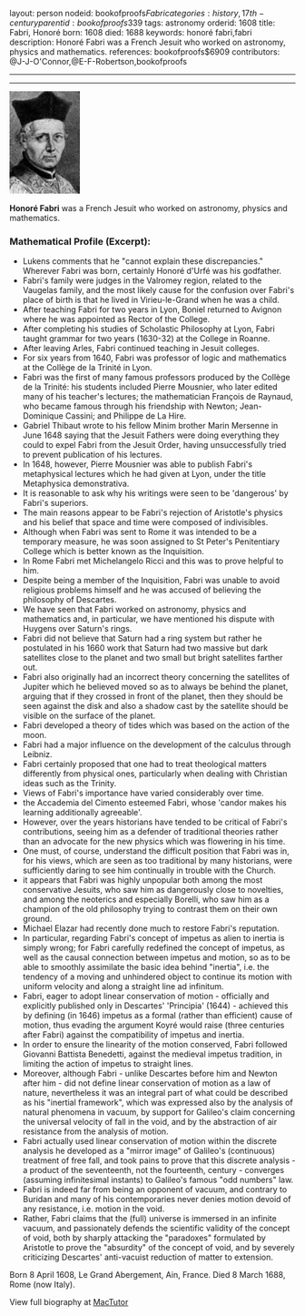 layout: person
nodeid: bookofproofs$Fabri
categories: history,17th-century
parentid: bookofproofs$339
tags: astronomy
orderid: 1608
title: Fabri, Honoré
born: 1608
died: 1688
keywords: honoré fabri,fabri
description: Honoré Fabri was a French Jesuit who worked on astronomy, physics and mathematics.
references: bookofproofs$6909
contributors: @J-J-O'Connor,@E-F-Robertson,bookofproofs

---



---

![Fabri.jpg](https://github.com/bookofproofs/bookofproofs.github.io/blob/main/_sources/_assets/images/portraits/Fabri.jpg?raw=true)

**Honoré Fabri** was a French Jesuit who worked on astronomy, physics and mathematics.

### Mathematical Profile (Excerpt):
* Lukens comments that he "cannot explain these discrepancies." Wherever Fabri was born, certainly Honoré d'Urfé was his godfather.
* Fabri's family were judges in the Valromey region, related to the Vaugelas family, and the most likely cause for the confusion over Fabri's place of birth is that he lived in Virieu-le-Grand when he was a child.
* After teaching Fabri for two years in Lyon, Boniel returned to Avignon where he was appointed as Rector of the College.
* After completing his studies of Scholastic Philosophy at Lyon, Fabri taught grammar for two years (1630-32) at the College in Roanne.
* After leaving Arles, Fabri continued teaching in Jesuit colleges.
* For six years from 1640, Fabri was professor of logic and mathematics at the Collège de la Trinité in Lyon.
* Fabri was the first of many famous professors produced by the Collège de la Trinité: his students included Pierre Mousnier, who later edited many of his teacher's lectures; the mathematician François de Raynaud, who became famous through his friendship with Newton; Jean-Dominique Cassini; and Philippe de La Hire.
* Gabriel Thibaut wrote to his fellow Minim brother Marin Mersenne in June 1648 saying that the Jesuit Fathers were doing everything they could to expel Fabri from the Jesuit Order, having unsuccessfully tried to prevent publication of his lectures.
* In 1648, however, Pierre Mousnier was able to publish Fabri's metaphysical lectures which he had given at Lyon, under the title Metaphysica demonstrativa.
* It is reasonable to ask why his writings were seen to be 'dangerous' by Fabri's superiors.
* The main reasons appear to be Fabri's rejection of Aristotle's physics and his belief that space and time were composed of indivisibles.
* Although when Fabri was sent to Rome it was intended to be a temporary measure, he was soon assigned to St Peter's Penitentiary College which is better known as the Inquisition.
* In Rome Fabri met Michelangelo Ricci and this was to prove helpful to him.
* Despite being a member of the Inquisition, Fabri was unable to avoid religious problems himself and he was accused of believing the philosophy of Descartes.
* We have seen that Fabri worked on astronomy, physics and mathematics and, in particular, we have mentioned his dispute with Huygens over Saturn's rings.
* Fabri did not believe that Saturn had a ring system but rather he postulated in his 1660 work that Saturn had two massive but dark satellites close to the planet and two small but bright satellites farther out.
* Fabri also originally had an incorrect theory concerning the satellites of Jupiter which he believed moved so as to always be behind the planet, arguing that if they crossed in front of the planet, then they should be seen against the disk and also a shadow cast by the satellite should be visible on the surface of the planet.
* Fabri developed a theory of tides which was based on the action of the moon.
* Fabri had a major influence on the development of the calculus through Leibniz.
* Fabri certainly proposed that one had to treat theological matters differently from physical ones, particularly when dealing with Christian ideas such as the Trinity.
* Views of Fabri's importance have varied considerably over time.
* the Accademia del Cimento esteemed Fabri, whose 'candor makes his learning additionally agreeable'.
* However, over the years historians have tended to be critical of Fabri's contributions, seeing him as a defender of traditional theories rather than an advocate for the new physics which was flowering in his time.
* One must, of course, understand the difficult position that Fabri was in, for his views, which are seen as too traditional by many historians, were sufficiently daring to see him continually in trouble with the Church.
* it appears that Fabri was highly unpopular both among the most conservative Jesuits, who saw him as dangerously close to novelties, and among the neoterics and especially Borelli, who saw him as a champion of the old philosophy trying to contrast them on their own ground.
* Michael Elazar had recently done much to restore Fabri's reputation.
* In particular, regarding Fabri's concept of impetus as alien to inertia is simply wrong; for Fabri carefully redefined the concept of impetus, as well as the causal connection between impetus and motion, so as to be able to smoothly assimilate the basic idea behind "inertia", i.e. the tendency of a moving and unhindered object to continue its motion with uniform velocity and along a straight line ad infinitum.
* Fabri, eager to adopt linear conservation of motion - officially and explicitly published only in Descartes' 'Principia' (1644) - achieved this by defining (in 1646) impetus as a formal (rather than efficient) cause of motion, thus evading the argument Koyré would raise (three centuries after Fabri) against the compatibility of impetus and inertia.
* In order to ensure the linearity of the motion conserved, Fabri followed Giovanni Battista Benedetti, against the medieval impetus tradition, in limiting the action of impetus to straight lines.
* Moreover, although Fabri - unlike Descartes before him and Newton after him - did not define linear conservation of motion as a law of nature, nevertheless it was an integral part of what could be described as his "inertial framework", which was expressed also by the analysis of natural phenomena in vacuum, by support for Galileo's claim concerning the universal velocity of fall in the void, and by the abstraction of air resistance from the analysis of motion.
* Fabri actually used linear conservation of motion within the discrete analysis he developed as a "mirror image" of Galileo's (continuous) treatment of free fall, and took pains to prove that this discrete analysis - a product of the seventeenth, not the fourteenth, century - converges (assuming infinitesimal instants) to Galileo's famous "odd numbers" law.
* Fabri is indeed far from being an opponent of vacuum, and contrary to Buridan and many of his contemporaries never denies motion devoid of any resistance, i.e. motion in the void.
* Rather, Fabri claims that the (full) universe is immersed in an infinite vacuum, and passionately defends the scientific validity of the concept of void, both by sharply attacking the "paradoxes" formulated by Aristotle to prove the "absurdity" of the concept of void, and by severely criticizing Descartes' anti-vacuist reduction of matter to extension.

Born 8 April 1608, Le Grand Abergement, Ain, France. Died 8 March 1688, Rome (now Italy).

View full biography at [MacTutor](https://mathshistory.st-andrews.ac.uk/Biographies/Fabri/)
